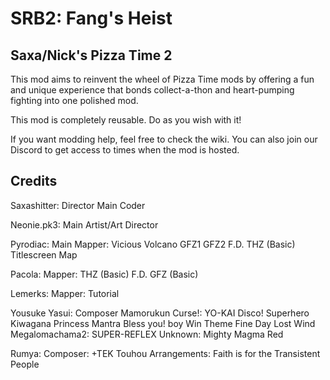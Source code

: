 # SRB2: Fang's Heist
## Saxa/Nick's Pizza Time 2

This mod aims to reinvent the wheel of Pizza Time mods by offering a fun and unique experience that bonds collect-a-thon and heart-pumping fighting into one polished mod.

This mod is completely reusable. Do as you wish with it!

If you want modding help, feel free to check the wiki. You can also join our Discord to get access to times when the mod is hosted.

## Credits
Saxashitter:
	Director
	Main Coder
	
Neonie.pk3:
	Main Artist/Art Director

Pyrodiac:
	Main Mapper:
		Vicious Volcano
		GFZ1
		GFZ2
		F.D. THZ (Basic)
		Titlescreen Map

Pacola:
	Mapper:
		THZ (Basic)
		F.D. GFZ (Basic)

Lemerks:
	Mapper:
		Tutorial

Yousuke Yasui:
	Composer
		Mamorukun Curse!:
			YO-KAI Disco!
			Superhero
			Kiwagana Princess
			Mantra
			Bless you! boy
			Win Theme
			Fine Day
			Lost Wind
		Megalomachama2:
			SUPER-REFLEX
		Unknown:
			Mighty Magma Red

Rumya:
	Composer:
		+TEK Touhou Arrangements:
			Faith is for the Transistent People
